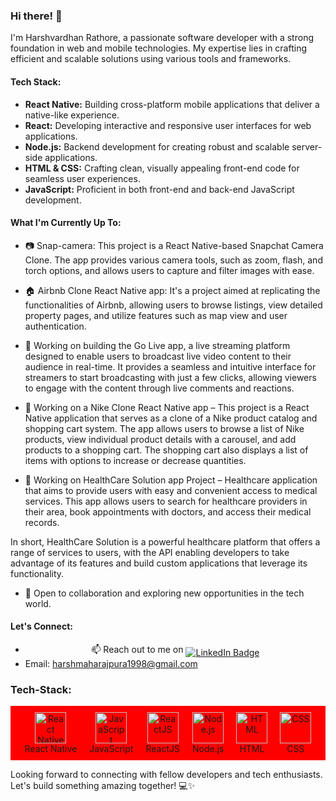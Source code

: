 <div align="center">
  <img src="https://komarev.com/ghpvc/?username=Riser17&style=flat-square&color=blue" alt=""/>
</div>

### Hi there! 👋

I'm Harshvardhan Rathore, a passionate software developer with a strong foundation in web and mobile technologies. My expertise lies in crafting efficient and scalable solutions using various tools and frameworks.

#### Tech Stack:

- **React Native:** Building cross-platform mobile applications that deliver a native-like experience.
- **React:** Developing interactive and responsive user interfaces for web applications.
- **Node.js:** Backend development for creating robust and scalable server-side applications.
- **HTML & CSS:** Crafting clean, visually appealing front-end code for seamless user experiences.
- **JavaScript:** Proficient in both front-end and back-end JavaScript development.

#### What I'm Currently Up To:
- 📷 Snap-camera: This project is a React Native-based Snapchat Camera Clone. The app provides various camera tools, such as zoom, flash, and torch options, and allows users to capture and filter images with ease.
  
- 🏠 Airbnb Clone React Native app: It's a project aimed at replicating the functionalities of Airbnb, allowing users to browse listings, view detailed property pages, and utilize features such as map view and user authentication.
  
- 🔴 Working on building the Go Live app, a live streaming platform designed to enable users to broadcast live video content to their audience in real-time. It provides a seamless and intuitive interface for streamers to start broadcasting with just a few clicks, allowing viewers to engage with the content through live comments and reactions.

- 👟 Working on a Nike Clone React Native app – This project is a React Native application that serves as a clone of a Nike product catalog and shopping cart system. The app allows users to browse a list of Nike products, view individual product details with a carousel, and add products to a shopping cart. The shopping cart also displays a list of items with options to increase or decrease quantities.

- 🏥  Working on HealthCare Solution app Project – Healthcare application that aims to provide users with easy and convenient access to medical services. This app allows users to search for healthcare providers in their area, book appointments with doctors, and access their medical records.

In short, HealthCare Solution is a powerful healthcare platform that offers a range of services to users, with the API enabling developers to take advantage of its features and build custom applications that leverage its functionality.
- 💬 Open to collaboration and exploring new opportunities in the tech world.

#### Let's Connect:

- <div style="text-align: center;" >📫 Reach out to me on <a  href="https://www.linkedin.com/in/harshvardhan-rathore-a19170190/">
    <img align="middle" class="width: 50%" src="https://img.shields.io/badge/LinkedIn-blue?style=for-the-badge&logo=linkedin&logoColor=white" alt="LinkedIn Badge"/>
  </a></div>
- Email: harshmaharajpura1998@gmail.com

### Tech-Stack:

<div style="display: flex; justify-content: center; align-items: center; background-color: red;">
  <div style="text-align: center; margin: 10px;">
    <img src="https://img.icons8.com/color/452/react-native.png" alt="React Native" style="width: 50px; height: auto;">
    <div>React Native</div>
  </div>
  <div style="text-align: center; margin: 10px;">
    <img src="https://img.icons8.com/color/452/javascript.png" alt="JavaScript" style="width: 50px; height: auto;">
    <div>JavaScript</div>
  </div>
  <div style="text-align: center; margin: 10px;">
    <img src="https://img.icons8.com/color/452/react-native.png" alt="ReactJS" style="width: 50px; height: auto;">
    <div>ReactJS</div>
  </div>
  <div style="text-align: center; margin: 10px;">
    <img src="https://img.icons8.com/color/452/nodejs.png" alt="Node.js" style="width: 50px; height: auto;">
    <div>Node.js</div>
  </div>
  <div style="text-align: center; margin: 10px;">
    <img src="https://img.icons8.com/color/452/html-5.png" alt="HTML" style="width: 50px; height: auto;">
    <div>HTML</div>
  </div>
  <div style="text-align: center; margin: 10px;">
    <img src="https://img.icons8.com/color/452/css3.png" alt="CSS" style="width: 50px; height: auto;">
    <div>CSS</div>
  </div>
</div>




Looking forward to connecting with fellow developers and tech enthusiasts. Let's build something amazing together! 💻✨
